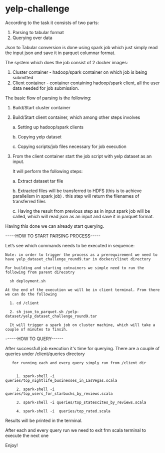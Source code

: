# yelp-challenge

According to the task it consists of two parts:

   1. Parsing to tabular format
   2. Querying over data

Json to Tabular conversion is done using spark job which just simply read the input json and save it in parquet columnar format.

The system which does the job consist of 2 docker images:

   1. Cluster container - hadoop/spark container on which job is being submitted
   2. Client container - container containing hadoop/spark client, all the user data needed for job submission.

The basic flow of parsing is the following:

   1. Build/Start cluster container
   
   2. Build/Start client container, which among other steps involves
 
      a. Setting up hadoop/spark clients
  
      b. Copying yelp dataset
      
      c. Copying scripts/job files necessary for job execution

3. From the client container start the job script with yelp dataset as an input. 
   
      It will perform the following steps:
      
      a. Extract dataset tar file
      
      b. Extracted files will be transferred to HDFS (this is to achieve parallelism in spark job) . this step will return the filenames of transferred files
      
      c. Having the result from previous step as in input spark job will be called, which will read json as an input and save it in parquet format.

Having this done we can already start querying.


-----HOW TO START PARSING PROCESS-----

Let’s see which commands needs to be executed in sequence:
    
    Note: in order to trigger the process as a prerequirement we need to have yelp_dataset_challenge_round9.tar in docker/clinet directory
    
    For building and starting cotnainers we simple need to run the following from parent direcotry
      
      sh deployment.sh
    
    At the end of the execution we will be in client terminal. From there we can do the following
    
      1. cd /client
      
      2. sh json_to_parquet.sh /yelp-dataset/yelp_dataset_challenge_round9.tar
      
      It will trigger a spark job on cluster machine, which will take a couple of minutes to finsih.
        
       
 ------HOW TO QUERY------
 
 After successfull job execution it's time for querying. There are a couple of queries under /client/queries directory
       
       for running each and every query simply run from /client dir
       
       
         1. spark-shell -i  queries/top_nightlife_businesses_in_LasVegas.scala
         
         2. spark-shell -i  queries/top_users_for_starbucks_by_reviews.scala 
         
         3. spark-shell -i queries/top_statescites_by_reviews.scala
         
         4. spark-shell -i  queries/top_rated.scala

Results will be printed in the terminal.

After each and every query run we need to exit frm scala terminal to execute the next one


Enjoy!
